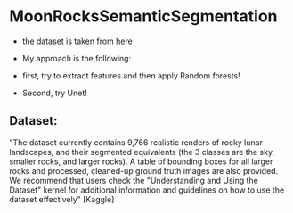 # MoonRocksSemanticSegmentation

- the dataset is taken from [here](https://www.kaggle.com/datasets/romainpessia/artificial-lunar-rocky-landscape-dataset)

- My approach is the following:
- first, try to extract features and then apply Random forests!
- Second, try Unet!

## Dataset:
"The dataset currently contains 9,766 realistic renders of rocky lunar landscapes, and their segmented equivalents (the 3 classes are the sky, smaller rocks, and larger rocks). A table of bounding boxes for all larger rocks and processed, cleaned-up ground truth images are also provided. We recommend that users check the "Understanding and Using the Dataset" kernel for additional information and guidelines on how to use the dataset effectively" [Kaggle]

